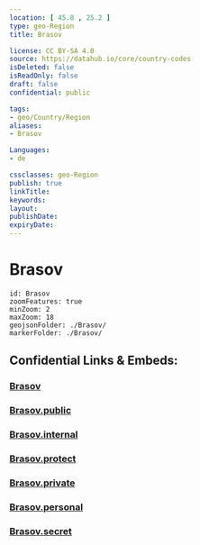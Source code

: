 ```yaml
---
location: [ 45.8 , 25.2 ] 
type: geo-Region
title: Brasov

license: CC BY-SA 4.0
source: https://datahub.io/core/country-codes
isDeleted: false
isReadOnly: false
draft: false
confidential: public

tags:
- geo/Country/Region
aliases:
- Brasov

Languages:
- de

cssclasses: geo-Region
publish: true
linkTitle: 
keywords: 
layout: 
publishDate: 
expiryDate: 
---
```


# Brasov

```leaflet
id: Brasov
zoomFeatures: true 
minZoom: 2 
maxZoom: 18
geojsonFolder: ./Brasov/
markerFolder: ./Brasov/
```


## Confidential Links & Embeds: 

### [Brasov](/_Standards/Earth/Continent/Europe/Europe~East/Romania/Regions~Romania/Romania~Centru/Brasov.md) 

### [Brasov.public](/_public/Earth/Continent/Europe/Europe~East/Romania/Regions~Romania/Romania~Centru/Brasov.public.md) 

### [Brasov.internal](/_internal/Earth/Continent/Europe/Europe~East/Romania/Regions~Romania/Romania~Centru/Brasov.internal.md) 

### [Brasov.protect](/_protect/Earth/Continent/Europe/Europe~East/Romania/Regions~Romania/Romania~Centru/Brasov.protect.md) 

### [Brasov.private](/_private/Earth/Continent/Europe/Europe~East/Romania/Regions~Romania/Romania~Centru/Brasov.private.md) 

### [Brasov.personal](/_personal/Earth/Continent/Europe/Europe~East/Romania/Regions~Romania/Romania~Centru/Brasov.personal.md) 

### [Brasov.secret](/_secret/Earth/Continent/Europe/Europe~East/Romania/Regions~Romania/Romania~Centru/Brasov.secret.md)


